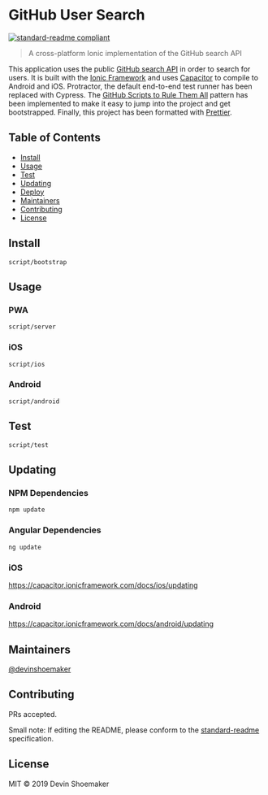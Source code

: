 # GitHub User Search

[![standard-readme compliant](https://img.shields.io/badge/standard--readme-OK-green.svg?style=flat-square)](https://github.com/RichardLitt/standard-readme)

> A cross-platform Ionic implementation of the GitHub search API

This application uses the public [GitHub search API](https://developer.github.com/v3/search/) in order to search for users. It is built with the [Ionic Framework](https://ionicframework.com/docs) and uses [Capacitor](https://capacitor.ionicframework.com/docs/) to compile to Android and iOS. Protractor, the default end-to-end test runner has been replaced with Cypress. The [GitHub Scripts to Rule Them All](https://github.com/github/scripts-to-rule-them-all) pattern has been implemented to make it easy to jump into the project and get bootstrapped. Finally, this project has been formatted with [Prettier](https://prettier.io).

## Table of Contents

- [Install](#install)
- [Usage](#usage)
- [Test](#test)
- [Updating](#updating)
- [Deploy](#deploy)
- [Maintainers](#maintainers)
- [Contributing](#contributing)
- [License](#license)

## Install

```
script/bootstrap
```

## Usage

### PWA

```
script/server
```

### iOS

```
script/ios
```

### Android

```
script/android
```

## Test

```
script/test
```

## Updating

### NPM Dependencies

```
npm update
```

### Angular Dependencies

```
ng update
```

### iOS

https://capacitor.ionicframework.com/docs/ios/updating

### Android

https://capacitor.ionicframework.com/docs/android/updating

## Maintainers

[@devinshoemaker](https://github.com/devinshoemaker)

## Contributing

PRs accepted.

Small note: If editing the README, please conform to the [standard-readme](https://github.com/RichardLitt/standard-readme) specification.

## License

MIT © 2019 Devin Shoemaker
